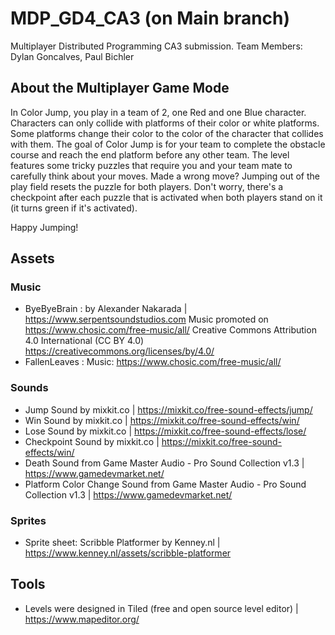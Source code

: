 # MDP_GD4_CA3 (on Main branch)
Multiplayer Distributed Programming CA3 submission.
Team Members: Dylan Goncalves, Paul Bichler

## About the Multiplayer Game Mode

In Color Jump, you play in a team of 2, one Red and one Blue character. Characters can only collide with platforms of their color or white platforms. Some platforms change their color to the color of the character that collides with them. The goal of Color Jump is for your team to complete the obstacle course and reach the end platform before any other team. The level features some tricky puzzles that require you and your team mate to carefully think about your moves. Made a wrong move? Jumping out of the play field resets the puzzle for both players. Don't worry, there's a checkpoint after each puzzle that is activated when both players stand on it (it turns green if it's activated).

Happy Jumping!

## Assets

### Music
- ByeByeBrain : by Alexander Nakarada | https://www.serpentsoundstudios.com 
  Music promoted on https://www.chosic.com/free-music/all/ 
  Creative Commons Attribution 4.0 International (CC BY 4.0) 
  https://creativecommons.org/licenses/by/4.0/
- FallenLeaves : Music: https://www.chosic.com/free-music/all/

### Sounds
- Jump Sound by mixkit.co | https://mixkit.co/free-sound-effects/jump/
- Win Sound by mixkit.co | https://mixkit.co/free-sound-effects/win/
- Lose Sound by mixkit.co | https://mixkit.co/free-sound-effects/lose/
- Checkpoint Sound by mixkit.co | https://mixkit.co/free-sound-effects/win/
- Death Sound from Game Master Audio - Pro Sound Collection v1.3 | https://www.gamedevmarket.net/
- Platform Color Change Sound from Game Master Audio - Pro Sound Collection v1.3 | https://www.gamedevmarket.net/

### Sprites
- Sprite sheet: Scribble Platformer by Kenney.nl | https://www.kenney.nl/assets/scribble-platformer

## Tools

- Levels were designed in Tiled (free and open source level editor) | https://www.mapeditor.org/
